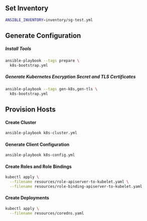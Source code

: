 ## Set Inventory
```bash
ANSIBLE_INVENTORY=inventory/sg-test.yml
```

## Generate Configuration

##### Install Tools
```bash
ansible-playbook --tags prepare \
  k8s-bootstrap.yml
```

##### Generate Kubernetes Encryption Secret and TLS Certificates
```bash
ansible-playbook --tags gen-k8s,gen-tls \
  k8s-bootstrap.yml
```

## Provision Hosts

#### Create Cluster
```bash
ansible-playbook k8s-cluster.yml
```

#### Generate Client Configuration
```bash
ansible-playbook k8s-config.yml
```

#### Create Roles and Role Bindings
```bash
kubectl apply \
  --filename resources/role-apiserver-to-kubelet.yaml \
  --filename resources/role-binding-apiserver-to-kubelet.yaml
```

#### Create Deployments
```bash
kubectl apply \
  --filename resources/coredns.yaml
```
